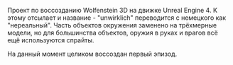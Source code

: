 Проект по воссозданию Wolfenstein 3D на движке Unreal Engine 4. К этому отсылает и название - "unwirklich" переводится с немецкого как "нереальный". Часть объектов окружения заменено на трёхмерные модели, но для большинства объектов, оружия в руках и врагов всё ещё используются спрайты.

На данный момент целиком воссоздан первый эпизод.